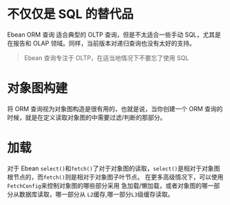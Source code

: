 # 不仅仅是 SQL 的替代品
Ebean ORM 查询 适合典型的 OLTP 查询，但是不太适合一些手动 SQL，尤其是在报告和 OLAP 领域。同样，当前版本对递归查询也没有太好的支持。

> Ebean 查询专注于 OLTP，在适当地情况下不要忘了使用 SQL

# 对象图构建
将 ORM 查询视为对象图构造是很有用的，也就是说，当你创建一个 ORM 查询的时候，就是在定义读取对象图的中需要过滤/判断的那部分。

# 加载
对于 Ebean `select()`和`fetch()`了对于对象图的读取，`select()`是相对于对象图根节点的，而`fetch()`则是相对于对象图子叶节点。
在更多高级情况下，可以使用`FetchConfig`来控制对象图的哪些部分采用 急加载/懒加载，或者对象图的哪一部分从数据库读取，哪一部分从 `L2`缓存,哪一部分`L3`级缓存读取。
